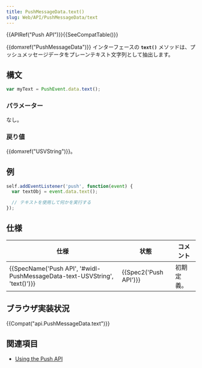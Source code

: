 ```yaml
---
title: PushMessageData.text()
slug: Web/API/PushMessageData/text
---
```


{{APIRef("Push API")}}{{SeeCompatTable()}}

{{domxref("PushMessageData")}} インターフェースの **`text()`** メソッドは、プッシュメッセージデータをプレーンテキスト文字列として抽出します。

## 構文

```js
var myText = PushEvent.data.text();
```

### パラメーター

なし。

### 戻り値

{{domxref("USVString")}}。

## 例

```js
self.addEventListener('push', function(event) {
  var textObj = event.data.text();

  // テキストを使用して何かを実行する
});
```

## 仕様

| 仕様                                                                                                 | 状態                         | コメント   |
| ---------------------------------------------------------------------------------------------------- | ---------------------------- | ---------- |
| {{SpecName('Push API', '#widl-PushMessageData-text-USVString', 'text()')}} | {{Spec2('Push API')}} | 初期定義。 |

## ブラウザ実装状況

{{Compat("api.PushMessageData.text")}}

## 関連項目

- [Using the Push API](/ja/docs/Web/API/Push_API/Using_the_Push_API)
